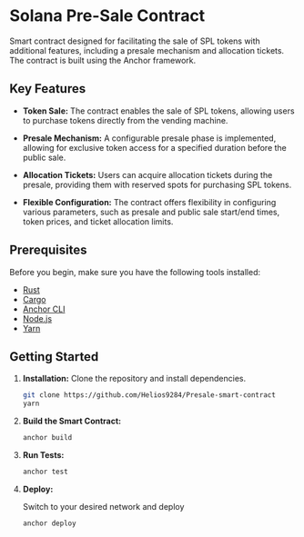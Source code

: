 # Solana Pre-Sale Contract
 
 Smart contract designed for facilitating the sale of SPL tokens with additional features, including a presale mechanism and allocation tickets. The contract is built using the Anchor framework.
 ## Key Features
 
 - **Token Sale:** The contract enables the sale of SPL tokens, allowing users to purchase tokens directly from the vending machine.
   
 - **Presale Mechanism:** A configurable presale phase is implemented, allowing for exclusive token access for a specified duration before the public sale.
 
 - **Allocation Tickets:** Users can acquire allocation tickets during the presale, providing them with reserved spots for purchasing SPL tokens.
 
 - **Flexible Configuration:** The contract offers flexibility in configuring various parameters, such as presale and public sale start/end times, token prices, and ticket allocation limits.
 
 ## Prerequisites
 
 Before you begin, make sure you have the following tools installed:
 
 - [Rust](https://www.rust-lang.org/tools/install)
 - [Cargo](https://doc.rust-lang.org/cargo/getting-started/installation.html)
 - [Anchor CLI](https://project-serum.github.io/anchor/getting-started/installation.html)
 - [Node.js](https://nodejs.org/en/download/)
 - [Yarn](https://yarnpkg.com/getting-started/install)
 
 ## Getting Started
 
 1. **Installation:** Clone the repository and install dependencies.
 
    ```bash
    git clone https://github.com/Helios9284/Presale-smart-contract
    yarn
    ```
 
 2. **Build the Smart Contract:**
 
    ```bash
    anchor build
    ```
 
 3. **Run Tests:**
 
    ```bash
    anchor test
    ```
 
 4. **Deploy:**
 
    Switch to your desired network and deploy
    ```bash
    anchor deploy
    ```